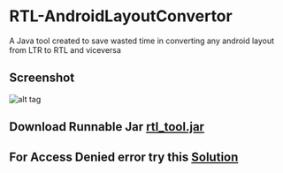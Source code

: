 # RTL-AndroidLayoutConvertor
A Java tool created to save wasted time in converting any android layout from LTR to RTL and viceversa

## Screenshot

![alt tag](https://github.com/abdallaadelessa/RTL-LayoutConvertor/blob/master/screenshots/screenshot1.png)

## Download Runnable Jar [rtl_tool.jar](https://github.com/abdallaadelessa/RTL-AndroidLayoutConvertor/tree/master/build/rtl_tool.jar)

## For Access Denied error try this [Solution](http://stackoverflow.com/questions/7865160/access-is-denied-while-compiling-java-on-windows#answer-12462297)
